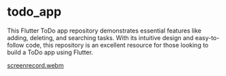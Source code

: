 # todo_app
This Flutter ToDo app repository demonstrates essential features like adding, deleting, and searching tasks. With its intuitive design and easy-to-follow code, this repository is an excellent resource for those looking to build a ToDo app using Flutter.

[screenrecord.webm](https://github.com/erennmutlu1/flutter-todo-app/assets/71450016/bd6b2b72-999e-4d41-af2f-fa0b8d6a1336)
